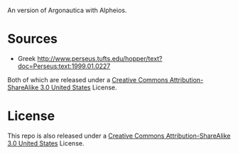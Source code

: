 An version of Argonautica with Alpheios. 



# Sources


* Greek <http://www.perseus.tufts.edu/hopper/text?doc=Perseus:text:1999.01.0227>

Both of which are released under a [Creative Commons Attribution-ShareAlike 3.0 United States](http://creativecommons.org/licenses/by-sa/3.0/us/) License. 

# License

This repo is also released under a [Creative Commons Attribution-ShareAlike 3.0 United States](http://creativecommons.org/licenses/by-sa/3.0/us/) License.
